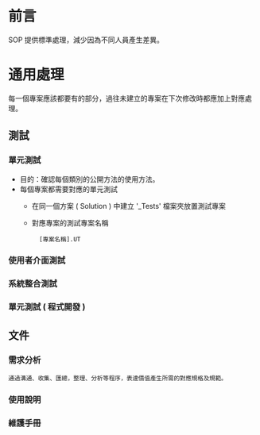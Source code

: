 # 前言

SOP 提供標準處理，減少因為不同人員產生差異。

# 通用處理

每一個專案應該都要有的部分，過往未建立的專案在下次修改時都應加上對應處理。

## 測試
### 單元測試
* 目的：確認每個類別的公開方法的使用方法。
* 每個專案都需要對應的單元測試
    * 在同一個方案 ( Solution ) 中建立 '_Tests' 檔案夾放置測試專案
    * 對應專案的測試專案名稱
        
            [專案名稱].UT



### 使用者介面測試

### 系統整合測試

### 單元測試 ( 程式開發 )

## 文件
### 需求分析    
    通過溝通、收集、匯總，整理、分析等程序，表達價值產生所需的對應規格及規範。

### 使用說明



### 維護手冊
